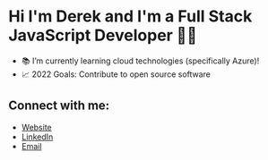 # Hi I'm Derek and I'm a Full Stack JavaScript Developer 👨‍💻

- 📚 I’m currently learning cloud technologies (specifically Azure)!
- 📈 2022 Goals: Contribute to open source software

## Connect with me:
- [Website][website]
- [LinkedIn][linkedin]
- [Email]

[website]: https://derekhassan.dev/
[linkedin]: https://www.linkedin.com/in/derek-h-aa43731a2/
[email]: mailto:derek@derekhassan.dev
